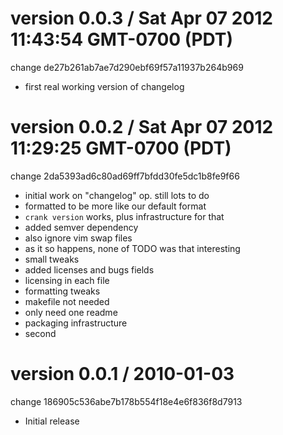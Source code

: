 
version 0.0.3 / Sat Apr 07 2012 11:43:54 GMT-0700 (PDT)
=======================================================
change de27b261ab7ae7d290ebf69f57a11937b264b969

* first real working version of changelog


version 0.0.2 / Sat Apr 07 2012 11:29:25 GMT-0700 (PDT)
=======================================================
change 2da5393ad6c80ad69ff7bfdd30fe5dc1b8fe9f66

* initial work on "changelog" op.  still lots to do
* formatted to be more like our default format
* `crank version` works, plus infrastructure for that
* added semver dependency
* also ignore vim swap files
* as it so happens, none of TODO was that interesting
* small tweaks
* added licenses and bugs fields
* licensing in each file
* formatting tweaks
* makefile not needed
* only need one readme
* packaging infrastructure
* second


version 0.0.1 / 2010-01-03
==========================
change 186905c536abe7b178b554f18e4e6f836f8d7913

* Initial release

